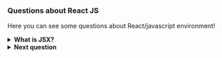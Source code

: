 ### Questions about React JS

Here you can see some questions about React/javascript environment!

<details>
<summary><strong>What is JSX?</strong></summary>
  <br>
  <p>JSX is a syntax extension to JavaScript. In other words, JSX stands to Javascript XML. It allows us to write HTML in React.</p>
  <br>
 <p>With JSX, you can create HTML elements just by writing it with its base shape:</p>
 
  ```js
  const title = <h1>Crazy</h1>;

  ReactDOM.render(title, document.getElementById('root'));
  ```
  <p>Now, look how we would have to do without using JSX:</p>
  
  ```js
  const parag = React.createElement('p', {}, 'I do not use JSX!');

  ReactDOM.render(parag, document.getElementById('root'));
  ```
  
  <p>When using JSX, you can put any javascript expressions or variables inside the curly braces in your code:</p>
  
   ```js
  const userName = "Hugo";
  const title = <h1>Hello, {userName}!</h1>;
  ```
  <p>Other example:</p>
  
  ```js
  const handleSubtitle = () => <h2>Subtitle</h2>;
  const component = () => (
    <div>
      <h1>Here is a function call in JSX:</h1>
      {handleSubtitle()}
    </div>
  )
  ```
</details>
<details>
  <summary><strong>Next question</strong></summary>
</details>
